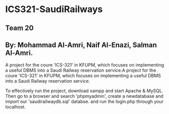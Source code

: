 # ICS321-SaudiRailways
## Team 20
## By: Mohammad Al-Amri, Naif Al-Enazi, Salman Al-Amri. 
A project for the coure 'ICS-321' in KFUPM, which focuses on implementing a useful DBMS into a Saudi Railway reservation service.A project for the coure 'ICS-321' in KFUPM, which focuses on implementing a useful DBMS into a Saudi Railway reservation service.

To effectively run the project, download xampp and start Apache & MySQL.
Then go to a browser and search 'phpmyadmin', create a newdatabase and import our 'saudirailwaydb.sql' databse.
and run the login.php through your localhost.
